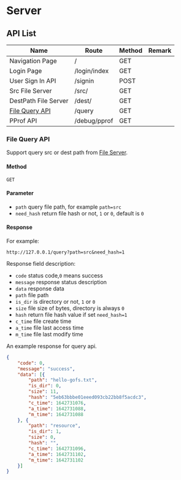 # Server

## API List

| Name                                  | Route          | Method    | Remark       |
| ------------------------------------- | ---------------| ----------| -------------|
| Navigation Page                       | /              |    GET    |              |
| Login Page                            | /login/index   |    GET    |              |
| User Sign In API                      | /signin        |    POST   |              |
| Src File Server                       | /src/          |    GET    |              |
| DestPath File Server                  | /dest/         |    GET    |              |
| [File Query API](#file-query-api)     | /query         |    GET    |              |
| PProf API                             | /debug/pprof   |    GET    |              |


### File Query API

Support query src or dest path from [File Server](/README.md#file-server).

#### Method

`GET`

#### Parameter

- `path` query file path, for example `path=src`
- `need_hash` return file hash or not, `1` or `0`, default is `0`

#### Response

For example:

```text
http://127.0.0.1/query?path=src&need_hash=1
```

Response field description:

- `code` status code,`0` means success
- `message` response status description
- `data` response data
- `path` file path
- `is_dir` is directory or not, `1` or `0`
- `size` file size of bytes, directory is always `0`
- `hash` return file hash value if set `need_hash=1`
- `c_time` file create time
- `a_time` file last access time
- `m_time` file last modify time

An example response for query api.

```json
{
	"code": 0,
	"message": "success",
	"data": [{
		"path": "hello-gofs.txt",
		"is_dir": 0,
		"size": 11,
		"hash": "5eb63bbbe01eeed093cb22bb8f5acdc3",
		"c_time": 1642731076,
		"a_time": 1642731088,
		"m_time": 1642731088
	}, {
		"path": "resource",
		"is_dir": 1,
		"size": 0,
		"hash": "",
		"c_time": 1642731096,
		"a_time": 1642731102,
		"m_time": 1642731102
	}]
}
```